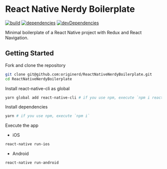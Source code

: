# React Native Nerdy Boilerplate

[![build][ci-image]][ci-url] [![dependencies][dependencies-image]][dependencies-url] [![devDependencies][devDependencies-image]][devDependencies-url]

Minimal boilerplate of a React Native project with Redux and React Navigation.

## Getting Started

Fork and clone the repository

```sh
git clone git@github.com:originerd/ReactNativeNerdyBoilerplate.git
cd ReactNativeNerdyBoilerplate
```

Install react-native-cli as global

```sh
yarn global add react-native-cli # if you use npm, execute `npm i react-native-cli -g`
```

Install dependencies

```sh
yarn # if you use npm, execute `npm i`
```

Execute the app

- iOS
```sh
react-native run-ios
```

- Android
```sh
react-native run-android
```

[ci-image]: https://api.travis-ci.org/originerd/ReactNativeNerdyBoilerplate.svg
[ci-url]: https://travis-ci.org/originerd/ReactNativeNerdyBoilerplate
[dependencies-image]: https://david-dm.org/originerd/ReactNativeNerdyBoilerplate.svg
[dependencies-url]: https://david-dm.org/originerd/ReactNativeNerdyBoilerplate
[devDependencies-image]: https://david-dm.org/originerd/ReactNativeNerdyBoilerplate/dev-status.svg
[devDependencies-url]: https://david-dm.org/originerd/ReactNativeNerdyBoilerplate?type=dev
